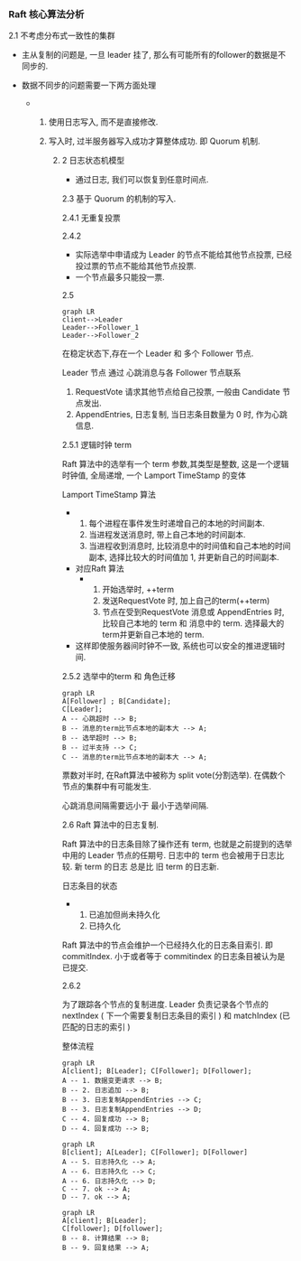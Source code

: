 ### Raft 核心算法分析

2.1 不考虑分布式一致性的集群

- 主从复制的问题是, 一旦 leader 挂了, 那么有可能所有的follower的数据是不同步的.

- 数据不同步的问题需要一下两方面处理

  - 1. 使用日志写入, 而不是直接修改. 

    2. 写入时, 过半服务器写入成功才算整体成功. 即 Quorum 机制.

       2. 2 日志状态机模型

          - 通过日志, 我们可以恢复到任意时间点.

          2.3 基于 Quorum 的机制的写入.

          2.4.1 无重复投票

          2.4.2 

          - 实际选举中申请成为 Leader 的节点不能给其他节点投票, 已经投过票的节点不能给其他节点投票.
          - 一个节点最多只能投一票.

          2.5

          ```mermaid
          graph LR
          client-->Leader
          Leader-->Follower_1
          Leader-->Follower_2
          
          ```
          
          在稳定状态下,存在一个 Leader 和 多个 Follower 节点. 
          
          Leader 节点 通过 心跳消息与各 Follower 节点联系
          
          1) RequestVote 请求其他节点给自己投票, 一般由 Candidate 节点发出.
          2) AppendEntries, 日志复制, 当日志条目数量为 0 时, 作为心跳信息.
          
          2.5.1 逻辑时钟 term
          
          Raft 算法中的选举有一个 term 参数,其类型是整数, 这是一个逻辑时钟值, 全局递增, 一个 Lamport TimeStamp 的变体
          
          Lamport TimeStamp 算法
          
          - 1. 每个进程在事件发生时递增自己的本地的时间副本.
            2. 当进程发送消息时, 带上自己本地的时间副本.
            3. 当进程收到消息时, 比较消息中的时间值和自己本地的时间副本, 选择比较大的时间值加 1, 并更新自己的时间副本.
          - 对应Raft 算法
            - 1. 开始选举时, ++term
              2. 发送RequestVote 时, 加上自己的term(++term)
              3. 节点在受到RequestVote 消息或 AppendEntries 时, 比较自己本地的 term 和 消息中的 term. 选择最大的 term并更新自己本地的 term.
          - 这样即使服务器间时钟不一致, 系统也可以安全的推进逻辑时间.
          
          2.5.2 选举中的term 和 角色迁移
          
          ```mermaid
          graph LR
          A[Follower] ; B[Candidate];
          C[Leader];
          A -- 心跳超时 --> B;
          B -- 消息的term比节点本地的副本大 --> A;
          B -- 选举超时 --> B;
          B -- 过半支持 --> C;
          C -- 消息的term比节点本地的副本大 --> A;
          ```
          
          票数对半时, 在Raft算法中被称为 split vote(分割选举). 在偶数个节点的集群中有可能发生.
          
          心跳消息间隔需要远小于 最小于选举间隔.
          
          2.6 Raft 算法中的日志复制.
          
          Raft 算法中的日志条目除了操作还有 term, 也就是之前提到的选举中用的 Leader 节点的任期号. 日志中的 term 也会被用于日志比较. 新 term 的日志 总是比 旧 term 的日志新.
          
          日志条目的状态
          
          - 1. 已追加但尚未持久化
            2. 已持久化
          
          Raft 算法中的节点会维护一个已经持久化的日志条目索引. 即 commitIndex. 小于或者等于 commitindex 的日志条目被认为是已提交.
          
          2.6.2
          
          为了跟踪各个节点的复制进度. Leader 负责记录各个节点的 nextIndex ( 下一个需要复制日志条目的索引 ) 和 matchIndex (已匹配的日志的索引 )
          
          整体流程
          
          ```mermaid
          graph LR
          A[client]; B[Leader]; C[Follower]; D[Follower];
          A -- 1. 数据变更请求 --> B;
          B -- 2. 日志追加 --> B;
          B -- 3. 日志复制AppendEntries --> C;
          B -- 3. 日志复制AppendEntries --> D;
          C -- 4. 回复成功 --> B;
          D -- 4. 回复成功 --> B;
          ```
          
          ```mermaid
          graph LR
          B[client]; A[Leader]; C[Follower]; D[Follower]
          A -- 5. 日志持久化 --> A;
          A -- 6. 日志持久化 --> C;
          A -- 6. 日志持久化 --> D;
          C -- 7. ok --> A;
          D -- 7. ok --> A;
          
          ```
          
          ```mermaid
          graph LR
          A[client]; B[Leader];
          C[follower]; D[follower];
          B -- 8. 计算结果 --> B;
          B -- 9. 回复结果 --> A;
          ```